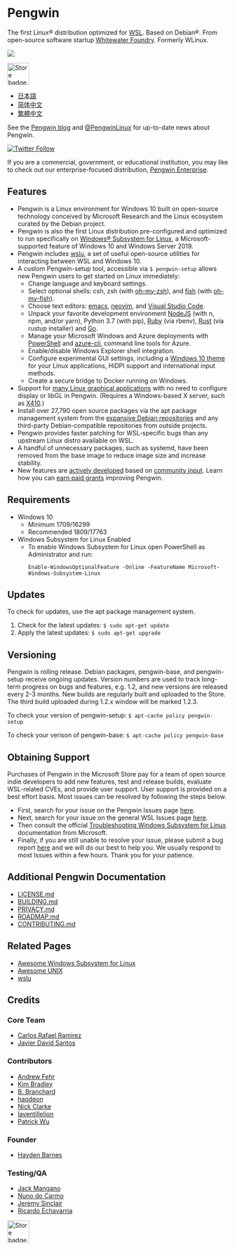 # Pengwin

The first Linux® distribution optimized for [WSL](https://en.wikipedia.org/wiki/Windows_Subsystem_for_Linux). Based on Debian®. From open-source software startup [Whitewater Foundry](https://whitewaterfoundry.com). Formerly WLinux.

<img src='https://github.com/WhitewaterFoundry/Screenshots/raw/master/ezgif.com-gif-maker.gif'>

<a href='//www.microsoft.com/store/apps/9NV1GV1PXZ6P?ocid=badge'><img src='https://assets.windowsphone.com/85864462-9c82-451e-9355-a3d5f874397a/English_get-it-from-MS_InvariantCulture_Default.png' alt='Store badge' height=50/></a>

- [日本語](README.ja.md)
- [简体中文](README.zh-hans.md)
- [繁體中文](README.zh-hant.md)

See the [Pengwin blog](https://www.pengwin.dev/blog) and [@PengwinLinux](https://twitter.com/PengwinLinux) for up-to-date news about Pengwin. 

[![Twitter Follow](https://img.shields.io/twitter/follow/espadrine.svg?label=Follow&style=social)](https://twitter.com/PengwinLinux)

If you are a commercial, government, or educational institution, you may like to check out our enterprise-focused distribution, [Pengwin Enterprise](https://github.com/WhitewaterFoundry/Pengwin-Enterprise).

## Features

- Pengwin is a Linux environment for Windows 10 built on open-source technology conceived by Microsoft Research and the Linux ecosystem curated by the Debian project.
- Pengwin is also the first Linux distribution pre-configured and optimized to run specifically on [Windows® Subsystem for Linux](https://github.com/sirredbeard/Awesome-WSL), a Microsoft-supported feature of Windows 10 and Windows Server 2019.
- Pengwin includes [wslu](https://github.com/wslutilities/wslu), a set of useful open-source utilities for interacting between WSL and Windows 10.
- A custom Pengwin-setup tool, accessible via `$ pengwin-setup` allows new Pengwin users to get started on Linux immediately:
    - Change language and keyboard settings.
    - Select optional shells: csh, zsh (with [oh-my-zsh](https://ohmyz.sh/)), and [fish](https://fishshell.com/) (with [oh-my-fish](https://github.com/oh-my-fish/oh-my-fish)).
    - Choose text editors: [emacs](https://www.gnu.org/software/emacs/), [neovim](https://neovim.io/), and [Visual Studio Code](https://code.visualstudio.com/).
    - Unpack your favorite development environment [NodeJS](https://nodejs.org/) (with n, npm, and/or yarn), Python 3.7 (with pip), [Ruby](http://www.ruby-lang.org/) (via rbenv), [Rust](https://www.rust-lang.org/) (via rustup installer) and [Go](https://golang.org/).
    - Manage your Microsoft Windows and Azure deployments with [PowerShell](https://github.com/PowerShell/PowerShell) and [azure-cli](https://github.com/Azure/azure-cli), command line tools for Azure.
    - Enable/disable Windows Explorer shell integration.
    - Configure experimental GUI settings, including a [Windows 10 theme](https://github.com/B00merang-Project/Windows-10) for your Linux applications, HiDPI support and international input methods.
    - Create a secure bridge to Docker running on Windows.
- Support for [many Linux graphical applications](https://github.com/ethanhs/WSL-Programs) with no need to configure display or libGL in Pengwin. (Requires a Windows-based X server, such as [X410](http://afflnk.microsoft.com/c/1291904/459838/7593?prodsku=9NLP712ZMN9Q&u=https%3A%2F%2Fwww.microsoft.com%2Fen-us%2Fstore%2Fp%2Fx410%2F9NLP712ZMN9Q).)
- Install over 27,790 open source packages via the apt package management system from the [expansive Debian repositories](https://packages.debian.org/testing/) and any third-party Debian-compatible repositories from outside projects.
- Pengwin provides faster patching for WSL-specific bugs than any upstream Linux distro available on WSL.
- A handful of unnecessary packages, such as systemd, have been removed from the base image to reduce image size and increase stability.
- New features are [actively developed](https://github.com/WhitewaterFoundry/Pengwin/pulls) based on [community input](https://github.com/WhitewaterFoundry/Pengwin/issues). Learn how you can [earn paid grants](CONTRIBUTING.md) improving Pengwin. 

## Requirements

- Windows 10
    - Minimum 1709/16299
    - Recommended 1809/17763
- Windows Subsystem for Linux Enabled
    - To enable Windows Subsystem for Linux open PowerShell as Administrator and run:
        ```
        Enable-WindowsOptionalFeature -Online -FeatureName Microsoft-Windows-Subsystem-Linux
        ```
        
## Updates

To check for updates, use the apt package management system.

1. Check for the latest updates: `$ sudo apt-get update`
2. Apply the latest updates: `$ sudo apt-get upgrade`

## Versioning

Pengwin is rolling release. Debian packages, pengwin-base, and pengwin-setup receive ongoing updates. Version numbers are used to track long-term progress on bugs and features, e.g. 1.2, and new versions are released every 2-3 months. New builds are regularly built and uploaded to the Store. The third build uploaded during 1.2.x window will be marked 1.2.3.

To check your version of pengwin-setup: `$ apt-cache policy pengwin-setup`

To check your verison of pengwin-base: `$ apt-cache policy pengwin-base`

## Obtaining Support

Purchases of Pengwin in the Microsoft Store pay for a team of open source indie developers to add new features, test and release builds, evaluate WSL-related CVEs, and provide user support. User support is provided on a best effort basis. Most issues can be resolved by following the steps below. 

- First, search for your issue on the Pengwin Issues page [here](https://github.com/whitewaterfoundry/Pengwin/issues).
- Next, search for your issue on the general WSL Issues page [here](https://github.com/Microsoft/WSL/issues).
- Then consult the official [Troubleshooting Windows Subsystem for Linux](https://docs.microsoft.com/en-us/windows/wsl/troubleshooting) documentation from Microsoft.
- Finally, if you are still unable to resolve your issue, please submit a bug report [here](https://github.com/WhitewaterFoundry/Pengwin/issues/new?template=bug_report.md) and we will do our best to help you. We usually respond to most Issues within a few hours. Thank you for your patience.

## Additional Pengwin Documentation

- [LICENSE.md](LICENSE.md)
- [BUILDING.md](BUILDING.md)
- [PRIVACY.md](PRIVACY.md)
- [ROADMAP.md](ROADMAP.md)
- [CONTRIBUTING.md](CONTRIBUTING.md)

## Related Pages

- [Awesome Windows Subsystem for Linux](https://github.com/sirredbeard/Awesome-WSL)
- [Awesome UNIX](https://github.com/sirredbeard/Awesome-UNIX)
- [wslu](https://github.com/wslutilities/wslu)

## Credits

### Core Team

- [Carlos Rafael Ramirez](https://github.com/crramirez)
- [Javier David Santos](https://github.com/javiersantossanchez)

### Contributors

- [Andrew Fehr](https://github.com/ThatWeirdAndrew)
- [Kim Bradley](https://github.com/grufwub)
- [B. Branchard](https://github.com/branchard)
- [haodeon](https://github.com/haodeon)
- [Nick Clarke](https://github.com/nickolasclarke)
- [laventillelion](https://github.com/laventillelion)
- [Patrick Wu](https://github.com/patrick330602)

### Founder

- [Hayden Barnes](https://github.com/sirredbeard)

### Testing/QA

- [Jack Mangano](https://thechipcollective.com/)
- [Nuno do Carmo](http://wslcorsair.blogspot.com/)
- [Jeremy Sinclair](https://twitter.com/sinclairinat0r)
- [Ricardo Echavarria](https://twitter.com/r_icarus)

<a href='//www.microsoft.com/store/apps/9NV1GV1PXZ6P?ocid=badge'><img src='https://assets.windowsphone.com/85864462-9c82-451e-9355-a3d5f874397a/English_get-it-from-MS_InvariantCulture_Default.png' alt='Store badge' height=50/></a>

